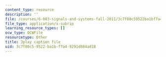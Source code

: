 ```yaml
---
content_type: resource
description: ''
file: /courses/6-003-signals-and-systems-fall-2011/3c7f80c59522ba1bf7a49291d884ad18_HDYAbIA-DNY.srt
file_type: application/x-subrip
learning_resource_types: []
ocw_type: OCWFile
resourcetype: Other
title: 3play caption file
uid: 3c7f80c5-9522-ba1b-f7a4-9291d884ad18
---
```

